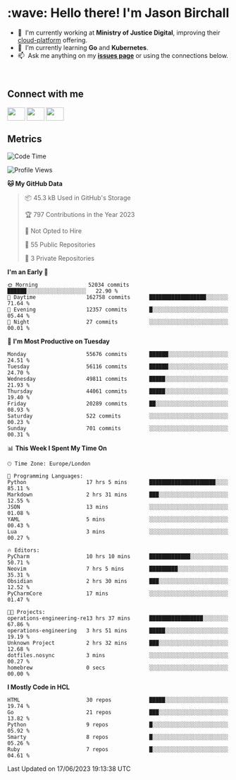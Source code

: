 <h1 align="left" id="jason-title">:wave: Hello there! I'm Jason Birchall</h1>

- :office: &nbsp;I'm currently working at **Ministry of Justice Digital**, improving their [cloud-platform](https://github.com/ministryofjustice/cloud-platform) offering.
- :seedling: &nbsp;I’m currently learning **Go** and **Kubernetes**.
- :mailbox: &nbsp;Ask me anything on my **[issues page]** or using the connections below.


<br>

<h2>Connect with me</h2>
<p>
<a href="https://twitter.com/jsonBirchall" target="blank"><img align="center" src="https://cdn.jsdelivr.net/npm/simple-icons@3.0.1/icons/twitter.svg" alt="" height="30" width="40" /></a>
<a href="https://keybase.io/json0" target="blank"><img align="center" src="https://cdn.jsdelivr.net/npm/simple-icons@3.0.1/icons/keybase.svg" alt="" height="30" width="40" /></a>
<a href="https://www.reddit.com/user/kakorate" target="blank"><img align="center" src="https://cdn.jsdelivr.net/npm/simple-icons@3.0.1/icons/reddit.svg" alt="" height="30" width="40" /></a>
</p>

<h2>Metrics</h2>

<!--START_SECTION:waka-->
![Code Time](http://img.shields.io/badge/Code%20Time-1%2C089%20hrs%2045%20mins-blue)

![Profile Views](http://img.shields.io/badge/Profile%20Views-0-blue)

**🐱 My GitHub Data** 

> 📦 45.3 kB Used in GitHub's Storage 
 > 
> 🏆 797 Contributions in the Year 2023
 > 
> 🚫 Not Opted to Hire
 > 
> 📜 55 Public Repositories 
 > 
> 🔑 3 Private Repositories 
 > 
**I'm an Early 🐤** 

```text
🌞 Morning                52034 commits       ██████░░░░░░░░░░░░░░░░░░░   22.90 % 
🌆 Daytime                162758 commits      ██████████████████░░░░░░░   71.64 % 
🌃 Evening                12357 commits       █░░░░░░░░░░░░░░░░░░░░░░░░   05.44 % 
🌙 Night                  27 commits          ░░░░░░░░░░░░░░░░░░░░░░░░░   00.01 % 
```
📅 **I'm Most Productive on Tuesday** 

```text
Monday                   55676 commits       ██████░░░░░░░░░░░░░░░░░░░   24.51 % 
Tuesday                  56116 commits       ██████░░░░░░░░░░░░░░░░░░░   24.70 % 
Wednesday                49811 commits       █████░░░░░░░░░░░░░░░░░░░░   21.93 % 
Thursday                 44061 commits       █████░░░░░░░░░░░░░░░░░░░░   19.40 % 
Friday                   20289 commits       ██░░░░░░░░░░░░░░░░░░░░░░░   08.93 % 
Saturday                 522 commits         ░░░░░░░░░░░░░░░░░░░░░░░░░   00.23 % 
Sunday                   701 commits         ░░░░░░░░░░░░░░░░░░░░░░░░░   00.31 % 
```


📊 **This Week I Spent My Time On** 

```text
🕑︎ Time Zone: Europe/London

💬 Programming Languages: 
Python                   17 hrs 5 mins       █████████████████████░░░░   85.11 % 
Markdown                 2 hrs 31 mins       ███░░░░░░░░░░░░░░░░░░░░░░   12.55 % 
JSON                     13 mins             ░░░░░░░░░░░░░░░░░░░░░░░░░   01.08 % 
YAML                     5 mins              ░░░░░░░░░░░░░░░░░░░░░░░░░   00.43 % 
Lua                      3 mins              ░░░░░░░░░░░░░░░░░░░░░░░░░   00.27 % 

🔥 Editors: 
PyCharm                  10 hrs 10 mins      █████████████░░░░░░░░░░░░   50.71 % 
Neovim                   7 hrs 5 mins        █████████░░░░░░░░░░░░░░░░   35.31 % 
Obsidian                 2 hrs 30 mins       ███░░░░░░░░░░░░░░░░░░░░░░   12.52 % 
PyCharmCore              17 mins             ░░░░░░░░░░░░░░░░░░░░░░░░░   01.47 % 

🐱‍💻 Projects: 
operations-engineering-re13 hrs 37 mins      █████████████████░░░░░░░░   67.86 % 
operations-engineering   3 hrs 51 mins       █████░░░░░░░░░░░░░░░░░░░░   19.19 % 
Unknown Project          2 hrs 32 mins       ███░░░░░░░░░░░░░░░░░░░░░░   12.68 % 
dotfiles.nosync          3 mins              ░░░░░░░░░░░░░░░░░░░░░░░░░   00.27 % 
homebrew                 0 secs              ░░░░░░░░░░░░░░░░░░░░░░░░░   00.00 % 
```

**I Mostly Code in HCL** 

```text
HTML                     30 repos            █████░░░░░░░░░░░░░░░░░░░░   19.74 % 
Go                       21 repos            ███░░░░░░░░░░░░░░░░░░░░░░   13.82 % 
Python                   9 repos             █░░░░░░░░░░░░░░░░░░░░░░░░   05.92 % 
Smarty                   8 repos             █░░░░░░░░░░░░░░░░░░░░░░░░   05.26 % 
Ruby                     7 repos             █░░░░░░░░░░░░░░░░░░░░░░░░   04.61 % 
```




 Last Updated on 17/06/2023 19:13:38 UTC
<!--END_SECTION:waka-->

<!-- links -->

[issues page]: https://github.com/jasonBirchall/jasonBirchall/issues "jasonBirchall/issues"
